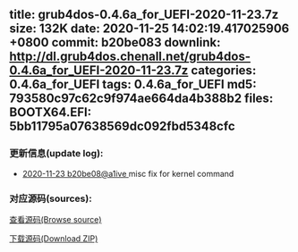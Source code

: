 title: grub4dos-0.4.6a_for_UEFI-2020-11-23.7z
size: 132K
date: 2020-11-25 14:02:19.417025906 +0800
commit: b20be083
downlink: http://dl.grub4dos.chenall.net/grub4dos-0.4.6a_for_UEFI-2020-11-23.7z
categories: 0.4.6a_for_UEFI
tags: 0.4.6a_for_UEFI
md5: 793580c97c62c9f974ae664da4b388b2
files:
  BOOTX64.EFI: 5bb11795a07638569dc092fbd5348cfc
---

### 更新信息(update log):
  * [2020-11-23 b20be08@a1ive ](https://github.com/chenall/grub4dos/commit/b20be0835f8f3b0fc68a2fe47ecf14b616f40322)     misc fix for kernel command


### 对应源码(sources):
  [查看源码(Browse source)](https://github.com/chenall/grub4dos/tree/b20be0835f8f3b0fc68a2fe47ecf14b616f40322)

  [下载源码(Download ZIP)](https://github.com/chenall/grub4dos/archive/b20be0835f8f3b0fc68a2fe47ecf14b616f40322.zip)
